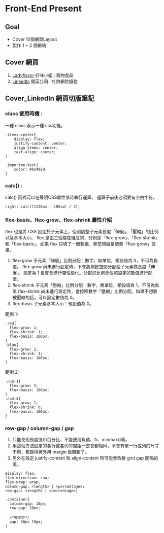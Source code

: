 # Front-End Present

## Goal
-   Cover 10個網頁Layout
-   製作 1 ~ 2 個網站

## Cover 網頁
1.  [Ladyflavor] 好味小姐 : 寵物食品
2.  [LinkedIn]  領英公司 : 社群網路服務


## Cover_LinkedIn 網頁切版筆記
### class 使用時機 : 
一種 class 表示一種 css功能。
```
.items-center{
    display: flex;
    justify-content: center;
    align-items: center;
    text-align: center;
}
```
```
.importan-text{
    color: #b24020;
}
```

### calc() : 
calc() 函式可以在聲明CSS屬性值時執行運算。
運算子前後必須要有空白字符。
```
right: calc((1128px - 100vw) / 2);
```


### flex-basis、flex-grow、flex-shrink 屬性介紹
flex 也是將 CSS 設定於子元素上，個別調整子元素長度「伸展」、「壓縮」的比例以及基本大小。 flex 是由三個屬性組成的，分別是「flex-grow」、「flex-shrink」和「flex-basis」，如果 flex 只填了一個數值，那麼預設是調整「flex-grow」效果。
1. flex-grow 子元素「伸展」比例分配：數字，無單位，預設值為 0，不可為負值。
flex-grow 尚未進行設定時，不會將剩餘空間分配給子元素做長度「伸展」，設定為 1 長度會進行彈性變化。分配的比例會依照設定的數值進行配置。
2. flex-shrink 子元素「壓縮」比例分配：數字，無單位，預設值為 1，不可為負值
flex-shrink 尚未進行設定時，會按照數字「壓縮」比例分配。如果不想要被壓縮的話，可以設定數值為 0。
3. flex-basis 子元素基本大小：預設值為 0。

範例 1:
```
.red{
  flex-grow: 1;
  flex-shrink: 1;
  flex-basis: 100px;
}
.blue{
  flex-grow: 2;
  flex-shrink: 2;
  flex-basis: 100px;
}

```
範例 2:
```
.num-1{
  flex-grow: 2;
  flex-basis: 100px;
}
.num-2{
  flex-grow: 1;
  flex-shrink: 0;
  flex-basis: 100px;
}
```


### row-gap / column-gap / gap
1. 只能使用長度值和百分比，不能使用負值、fr、minmax()等。
2. 用這個方法設定的各行或各列的間距一定會都相同，不會有單一行或列的尺寸不同，那就得另外用 margin 做間距了。
3. 另外在設定 justify-content 和 align-content 時可能會改變 grid gap 間隔的值。
```
display: flex;
flex-direction: row;
flex-wrap: wrap;
column-gap: <length> | <percentage>;
row-gap: <length> | <percentage>;
```
```
.container{
  column-gap: 10px;
  row-gap: 20px;

  /*等同於*/
  gap: 20px 10px;
}
```










  [Ladyflavor]: https://www.ladyflavor.com/        "Ladyflavor"
  [LinkedIn]:https://tw.linkedin.com/              "LinkedIn"


  
